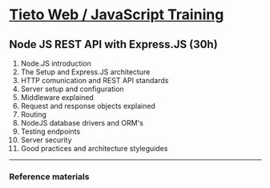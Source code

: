 # [Tieto Web / JavaScript Training](../../readme.md)

## Node JS REST API with Express.JS (30h)

1. Node.JS introduction
2. The Setup and Express.JS architecture
3. HTTP comunication and REST API standards
4. Server setup and configuration
5. Middleware explained
6. Request and response objects explained
7. Routing
8. NodeJS database drivers and ORM's
9. Testing endpoints
10. Server security
11. Good practices and architecture styleguides

---
### Reference materials
